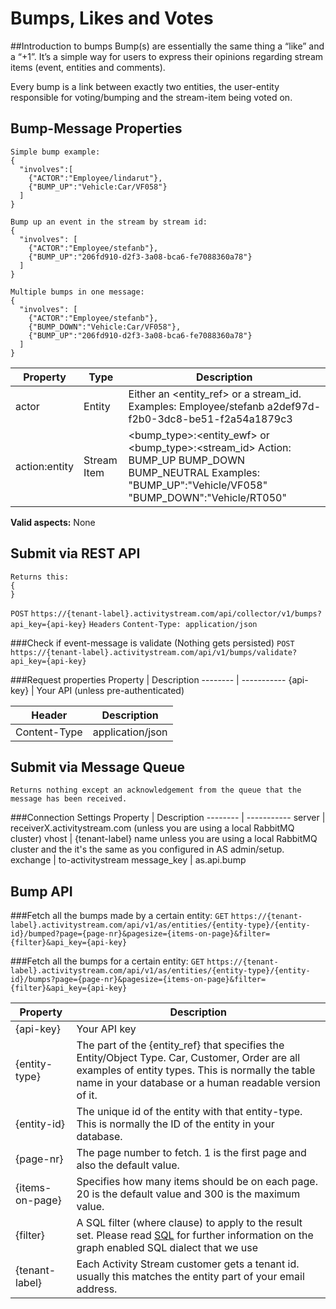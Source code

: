 # Bumps, Likes and Votes
##Introduction to bumps
Bump(s) are essentially the same thing a “like” and a “+1”. It’s a simple way for users to express their opinions regarding stream items (event, entities and comments).

Every bump is a link between exactly two entities, the user-entity responsible for voting/bumping and the stream-item being voted on. 

## Bump-Message Properties
```shell
Simple bump example:
{
  "involves":[
    {"ACTOR":"Employee/lindarut"},
    {"BUMP_UP":"Vehicle:Car/VF058"}
  ]
}

Bump up an event in the stream by stream id:
{
  "involves": [
    {"ACTOR":"Employee/stefanb"}, 
    {"BUMP_UP":"206fd910-d2f3-3a08-bca6-fe7088360a78"}
  ]
}

Multiple bumps in one message:
{
  "involves": [
    {"ACTOR":"Employee/stefanb"}, 
    {"BUMP_DOWN":"Vehicle:Car/VF058"},
    {"BUMP_UP":"206fd910-d2f3-3a08-bca6-fe7088360a78"}
  ]
}
```

Property | Type | Description
-------- | ---- | -----------
actor | Entity | Either an <entity_ref> or a stream_id.  Examples: Employee/stefanb a2def97d-f2b0-3dc8-be51-f2a54a1879c3
action:entity | Stream Item | <bump_type>:<entity_ewf> or <bump_type>:<stream_id> Action: BUMP_UP BUMP_DOWN  BUMP_NEUTRAL Examples: "BUMP_UP":"Vehicle/VF058" "BUMP_DOWN":"Vehicle/RT050"

**Valid aspects:** None

## Submit via REST API
```shell
Returns this:
{
}
```
`POST` `https://{tenant-label}.activitystream.com/api/collector/v1/bumps?api_key={api-key}`
`Headers` `Content-Type: application/json`

###Check if event-message is validate (Nothing gets persisted)
`POST` `https://{tenant-label}.activitystream.com/api/v1/bumps/validate?api_key={api-key}`

###Request properties
Property | Description
-------- | -----------
{api-key} | Your API (unless pre-authenticated)

Header| Description
-------- | -----------
Content-Type | application/json

## Submit via Message Queue
```shell
Returns nothing except an acknowledgement from the queue that the message has been received.
```
###Connection Settings
Property | Description
-------- | -----------
server | receiverX.activitystream.com (unless you are using a local RabbitMQ cluster)
vhost | {tenant-label} name unless you are using a local RabbitMQ cluster and the it's the same as you configured in AS admin/setup.
exchange | to-activitystream
message_key | as.api.bump

## Bump API

###Fetch all the bumps made by a certain entity:
`GET` `https://{tenant-label}.activitystream.com/api/v1/as/entities/{entity-type}/{entity-id}/bumped?page={page-nr}&pagesize={items-on-page}&filter={filter}&api_key={api-key}`

###Fetch all the bumps for a certain entity:
`GET` `https://{tenant-label}.activitystream.com/api/v1/as/entities/{entity-type}/{entity-id}/bumps?page={page-nr}&pagesize={items-on-page}&filter={filter}&api_key={api-key}`

Property | Description
-------- | -----------
{api-key} | Your API key
{entity-type} | The part of the {entity_ref} that specifies the Entity/Object Type. Car, Customer, Order are all examples of entity types. This is normally the table name in your database or a human readable version of it.
{entity-id} | The unique id of the entity with that entity-type. This is normally the ID of the entity in your database.
{page-nr} | The page number to fetch. 1 is the first page and also the default value.
{items-on-page} | Specifies how many items should be on each page. 20 is the default value and 300 is the maximum value.
{filter} | A SQL filter (where clause) to apply to the result set. Please read [SQL]() for further information on the graph enabled SQL dialect that we use
{tenant-label} | Each Activity Stream customer gets a tenant id. usually this matches the entity part of your email address.

